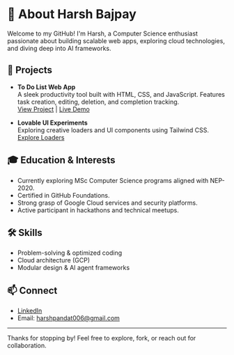# 👋 About Harsh Bajpay

Welcome to my GitHub! I'm Harsh, a Computer Science enthusiast passionate about building scalable web apps, exploring cloud technologies, and diving deep into AI frameworks.

## 🚀 Projects

- **To Do List Web App**  
  A sleek productivity tool built with HTML, CSS, and JavaScript. Features task creation, editing, deletion, and completion tracking.  
  [View Project](https://summer.hackclub.com/projects/9646) | [Live Demo](https://vercel.com/harsh-bajpays-projects/to-do)

- **Lovable UI Experiments**  
  Exploring creative loaders and UI components using Tailwind CSS.  
  [Explore Loaders](https://uiverse.io/loaders)

## 🎓 Education & Interests

- Currently exploring MSc Computer Science programs aligned with NEP-2020.
- Certified in GitHub Foundations.
- Strong grasp of Google Cloud services and security platforms.
- Active participant in hackathons and technical meetups.

## 🛠️ Skills

- Problem-solving & optimized coding
- Cloud architecture (GCP)
- Modular design & AI agent frameworks

## 📫 Connect

- [LinkedIn](https://www.linkedin.com/in/aastha-bajpay-0477b8357/)
- Email: harshpandat006@gmail.com

---

Thanks for stopping by! Feel free to explore, fork, or reach out for collaboration.
